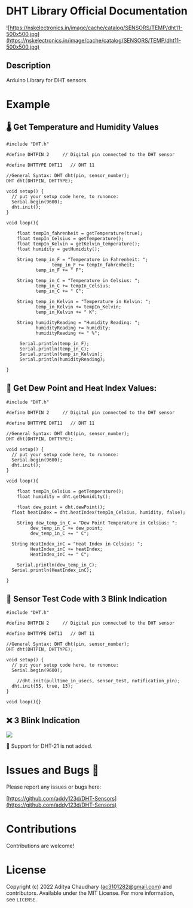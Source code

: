 # DHT Library Official Documentation


![https://nskelectronics.in/image/cache/catalog/SENSORS/TEMP/dht11-500x500.jpg](https://nskelectronics.in/image/cache/catalog/SENSORS/TEMP/dht11-500x500.jpg)

## Description
Arduino Library for DHT sensors.

# Example

## 🌡️ Get Temperature and Humidity Values

```arduino
#include "DHT.h"

#define DHTPIN 2     // Digital pin connected to the DHT sensor

#define DHTTYPE DHT11   // DHT 11

//General Syntax: DHT dht(pin, sensor_number);
DHT dht(DHTPIN, DHTTYPE);

void setup() {
  // put your setup code here, to runonce:
  Serial.begin(9600);
  dht.init();
}

void loop(){

	float tempIn_fahrenheit = getTemperature(true); 
	float tempIn_Celsius = getTemperature();
	float tempIn_Kelvin = getKelvin_temperature();
	float humidity = getHumidity();

	String temp_in_F = "Temperature in Fahrenheit: ";
				 temp_in_F += tempIn_fahrenheit;
	       temp_in_F += " F";

	String temp_in_C = "Temperature in Celsius: ";
	       temp_in_C += tempIn_Celsius;
	       temp_in_C += " C";
	
	String temp_in_Kelvin = "Temperature in Kelvin: ";
	       temp_in_Kelvin += tempIn_Kelvin;
	       temp_in_Kelvin += " K";

	String humidityReading = "Humidity Reading: ";
	       humidityReading += humidity;
	       humidityReading += " %";

	 Serial.println(temp_in_F);
	 Serial.println(temp_in_C);
	 Serial.println(temp_in_Kelvin);
	 Serial.println(humidityReading);

}
```

## 🥵 Get Dew Point and Heat Index Values:

```arduino
#include "DHT.h"

#define DHTPIN 2     // Digital pin connected to the DHT sensor

#define DHTTYPE DHT11   // DHT 11

//General Syntax: DHT dht(pin, sensor_number);
DHT dht(DHTPIN, DHTTYPE);

void setup() {
  // put your setup code here, to runonce:
  Serial.begin(9600);
  dht.init();
}

void loop(){

	float tempIn_Celsius = getTemperature();
	float humidity = dht.getHumidity();

	float dew_point = dht.dewPoint();   
  float heatIndex = dht.heatIndex(tempIn_Celsius, humidity, false);

	String dew_temp_in_C = "Dew Point Temperature in Celsius: ";
         dew_temp_in_C += dew_point;
         dew_temp_in_C += " C";

  String HeatIndex_inC = "Heat Index in Celsius: ";
         HeatIndex_inC += heatIndex;
         HeatIndex_inC += " C";

	Serial.println(dew_temp_in_C);
  Serial.println(HeatIndex_inC);

}
```

## 🧪 Sensor Test Code with 3 Blink Indication

```arduino
#include "DHT.h"

#define DHTPIN 2     // Digital pin connected to the DHT sensor

#define DHTTYPE DHT11   // DHT 11

//General Syntax: DHT dht(pin, sensor_number);
DHT dht(DHTPIN, DHTTYPE);

void setup() {
  // put your setup code here, to runonce:
  Serial.begin(9600);

	//dht.init(pulltime_in_usecs, sensor_test, notification_pin);
  dht.init(55, true, 13);
}

void loop(){}
```

## ❌ 3 Blink Indication

![](https://github.com/addy123d/DHT-Sensors/blob/main/assets/sensor_test.gif)

<aside>
🔴 Support for DHT-21 is not added.

</aside>

# Issues and Bugs 🐛

Please report any issues or bugs here:

[https://github.com/addy123d/DHT-Sensors](https://github.com/addy123d/DHT-Sensors)

# Contributions

Contributions are welcome!

# License

Copyright (c) 2022 Aditya Chaudhary (ac3101282@gmail.com) and contributors. Available under the MIT License. For more information, see `LICENSE`.
